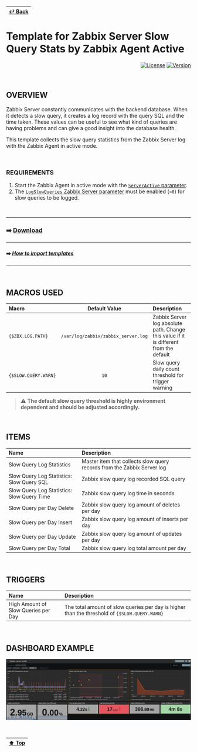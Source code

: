 | [↩️ Back](../) |
| --- |

# Template for Zabbix Server Slow Query Stats by Zabbix Agent Active

<div align="right">

[![License](https://img.shields.io/badge/License-GPL3-blue?logo=opensourceinitiative&logoColor=fff)](./../../LICENSE)
[![Version](https://img.shields.io/badge/Version-722-blue?logo=zotero&color=0aa8d2)](./zabbix_slow_query_template_v722.yaml)

</div>

<BR>

## OVERVIEW

Zabbix Server constantly communicates with the backend database. When it detects a slow query, it creates a log record with the query SQL and the time taken. These values can be useful to see what kind of queries are having problems and can give a good insight into the database health.

This template collects the slow query statistics from the Zabbix Server log with the Zabbix Agent in active mode.

<BR>

### REQUIREMENTS

1. Start the Zabbix Agent in active mode with the [`ServerActive` parameter](https://www.zabbix.com/documentation/current/en/manual/appendix/config/zabbix_agent2).
2. The [`LogSlowQueries` Zabbix Server parameter](https://www.zabbix.com/documentation/current/en/manual/appendix/config/zabbix_server) must be enabled (`>0`) for slow queries to be logged.

<BR>

---
### ➡️ [Download](./zabbix_slow_query_template_v722.yaml)
---
#### ➡️ [*How to import templates*](https://www.zabbix.com/documentation/current/en/manual/xml_export_import/templates#importing)
---

<BR>

## MACROS USED

| Macro                | Default Value                       | Description |
| :------------------- | :---------------------------------: | :---------- |
| `{$ZBX.LOG.PATH}`    | `/var/log/zabbix/zabbix_server.log` | Zabbix Server log absolute path. Change this value if it is different from the default |
| `{$SLOW.QUERY.WARN}` | `10`                                | Slow query daily count threshold for trigger warning |

> ⚠️ **The default slow query threshold is highly environment dependent and should be adjusted accordingly.**

<BR>

## ITEMS

| Name                                       | Description |
| :----------------------------------------- | :---------- |
| Slow Query Log Statistics                  | Master item that collects slow query records from the Zabbix Server log |
| Slow Query Log Statistics: Slow Query SQL  | Zabbix slow query log recorded SQL query |
| Slow Query Log Statistics: Slow Query Time | Zabbix slow query log time in seconds |
| Slow Query per Day Delete                  | Zabbix slow query log amount of deletes per day |
| Slow Query per Day Insert                  | Zabbix slow query log amount of inserts per day |
| Slow Query per Day Update                  | Zabbix slow query log amount of updates per day |
| Slow Query per Day Total                   | Zabbix slow query log total amount per day |

<BR>

## TRIGGERS

| Name                                | Description |
| :---------------------------------- | :---------- |
| High Amount of Slow Queries per Day | The total amount of slow queries per day is higher than the threshold of `{$SLOW.QUERY.WARN}` |

<BR>

## DASHBOARD EXAMPLE

![Zabbix Link Quality Dashboard](./image/dashboard_sample.png)

<BR>

| [⬆️ Top](#template-for-zabbix-server-slow-query-stats-by-zabbix-agent-active) |
| --- |